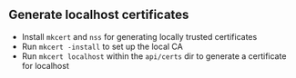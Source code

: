 ## Generate localhost certificates
- Install `mkcert` and `nss` for generating locally trusted certificates
- Run `mkcert -install` to set up the local CA
- Run `mkcert localhost` within the `api/certs` dir to generate a certificate for localhost

